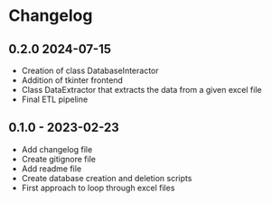 <!--
SPDX-FileCopyrightText: 2024 Ben Burkert

SPDX-License-Identifier: MIT
-->

# Changelog

## 0.2.0 2024-07-15 
- Creation of class DatabaseInteractor
- Addition of tkinter frontend
- Class DataExtractor that extracts the data from a given excel file
- Final ETL pipeline


## 0.1.0 - 2023-02-23
- Add changelog file 
- Create gitignore file
- Add readme file
- Create database creation and deletion scripts
- First approach to loop through excel files